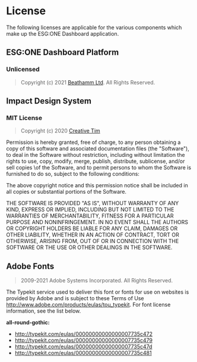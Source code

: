 # License

The following licenses are applicable for the various components which make
up the ESG:ONE Dashboard application.

## ESG:ONE Dashboard Platform

### Unlicensed

> Copyright (c) 2021 [Beathamm Ltd](https://esg-one.co). All Rights Reserved.

## Impact Design System

### MIT License

> Copyright (c) 2020 [Creative Tim](https://www.creative-tim.com)

Permission is hereby granted, free of charge, to any person obtaining a copy of 
this software and associated documentation files (the "Software"), to deal in 
the Software without restriction, including without limitation the rights to 
use, copy, modify, merge, publish, distribute, sublicense, and/or sell copies 
\of the Software, and to permit persons to whom the Software is furnished to do 
so, subject to the following conditions:

The above copyright notice and this permission notice shall be included in all 
copies or substantial portions of the Software.

THE SOFTWARE IS PROVIDED "AS IS", WITHOUT WARRANTY OF ANY KIND, EXPRESS OR 
IMPLIED, INCLUDING BUT NOT LIMITED TO THE WARRANTIES OF MERCHANTABILITY, FITNESS
FOR A PARTICULAR PURPOSE AND NONINFRINGEMENT. IN NO EVENT SHALL THE AUTHORS OR 
COPYRIGHT HOLDERS BE LIABLE FOR ANY CLAIM, DAMAGES OR OTHER LIABILITY, WHETHER 
IN AN ACTION OF CONTRACT, TORT OR OTHERWISE, ARISING FROM, OUT OF OR IN 
CONNECTION WITH THE SOFTWARE OR THE USE OR OTHER DEALINGS IN THE SOFTWARE.

## Adobe Fonts

> 2009-2021 Adobe Systems Incorporated. All Rights Reserved.

The Typekit service used to deliver this font or fonts for use on websites is 
provided by Adobe and is subject to these Terms of Use 
<http://www.adobe.com/products/eulas/tou_typekit>. For font license information, 
see the list below.

**all-round-gothic:**
- <http://typekit.com/eulas/00000000000000007735c472>
- <http://typekit.com/eulas/00000000000000007735c479>
- <http://typekit.com/eulas/00000000000000007735c47d>
- <http://typekit.com/eulas/00000000000000007735c481>

